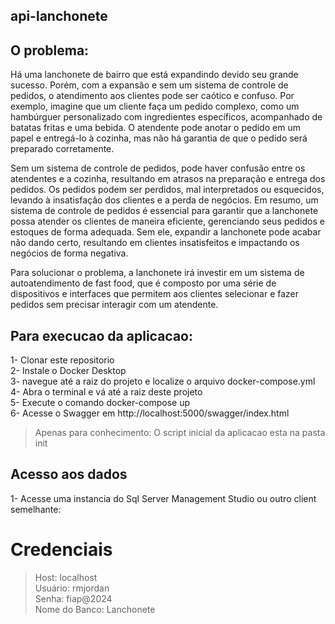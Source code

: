 ##  api-lanchonete

## O problema:

Há uma lanchonete de bairro que está expandindo devido seu grande sucesso. Porém, com a expansão e sem um sistema de controle de pedidos, o atendimento aos clientes pode ser caótico e confuso. 
Por exemplo, imagine que um cliente faça um pedido complexo, como um hambúrguer personalizado com ingredientes específicos, acompanhado de batatas fritas e uma bebida. 
O atendente pode anotar o pedido em um papel e entregá-lo à cozinha, mas não há garantia de que o pedido será preparado corretamente. 

Sem um sistema de controle de pedidos, pode haver confusão entre os atendentes e a cozinha, resultando em atrasos na preparação e entrega dos pedidos. Os pedidos podem ser perdidos, mal interpretados ou esquecidos, levando à insatisfação dos clientes e a perda de negócios. 
Em resumo, um sistema de controle de pedidos é essencial para garantir que a lanchonete possa atender os clientes de maneira eficiente, gerenciando seus pedidos e estoques de forma adequada. 
Sem ele, expandir a lanchonete pode acabar não dando certo, resultando em clientes insatisfeitos e impactando os negócios de forma negativa. 

Para solucionar o problema, a lanchonete irá investir em um sistema de autoatendimento de fast food, que é composto por uma série de dispositivos e interfaces que permitem aos clientes selecionar e fazer pedidos sem precisar interagir com um atendente.

## Para execucao da aplicacao:
1- Clonar este repositorio <br>
2- Instale o Docker Desktop<br>
3- navegue até a raiz do projeto e localize o arquivo docker-compose.yml<br>
4- Abra o terminal e vá até a raiz deste projeto<br>
5- Execute o comando docker-compose up <br>
6- Acesse o Swagger em http://localhost:5000/swagger/index.html<br>
> Apenas para conhecimento: O script inicial da aplicacao esta na pasta init

## Acesso aos dados
1- Acesse uma instancia do Sql Server Management Studio ou outro client semelhante:
# Credenciais
>Host: localhost <br>
>Usuário: rmjordan <br>
>Senha: fiap@2024 <br>
>Nome do Banco: Lanchonete  <br>


